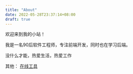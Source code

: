 ```yaml
---
title: "About"
date: 2022-05-28T23:37:14+08:00
draft: true
---
```


欢迎来到我的小站！

我是一名90后软件工程师，专注前端开发，同时也在学习后端。

没什么才能，热爱生活，热爱工作

其他：
[在线工具](https://heimei.io/utils/)
